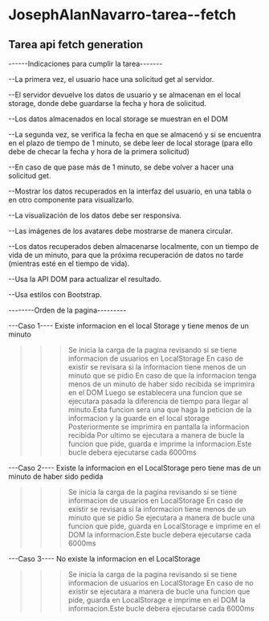 # JosephAlanNavarro-tarea--fetch

## Tarea api fetch generation

------Indicaciones para cumplir la tarea-------

--La primera vez, el usuario hace una solicitud get al servidor.

--El servidor devuelve los datos de usuario y se almacenan en el local storage, donde debe guardarse la fecha y hora de solicitud.

--Los datos almacenados en local storage se muestran en el DOM

--La segunda vez, se verifica la fecha en que se almacenó y si se encuentra en el plazo de tiempo de 1 minuto, se debe leer de local storage (para ello debe de checar la fecha y hora de la primera solicitud)

--En caso de que pase más de 1 minuto, se debe volver a hacer una solicitud get.

--Mostrar los datos recuperados en la interfaz del usuario, en una tabla o en otro componente para visualizarlo.

--La visualización de los datos debe ser responsiva.

--Las imágenes de los avatares debe mostrarse de manera circular.

--Los datos recuperados deben almacenarse localmente, con un tiempo de vida de un minuto, para que la próxima recuperación de datos no tarde (mientras esté en el tiempo de vida).

--Usa la API DOM para actualizar el resultado.

--Usa estilos con Bootstrap.

--------Orden de la pagina---------

---Caso 1---- Existe informacion en el local Storage y tiene menos de un minuto

> > > Se inicia la carga de la pagina revisando si se tiene informacion de usuarios en LocalStorage
> > > En caso de existir se revisara si la informacion tiene menos de un minuto que se pidio
> > > En caso de que la informacion tenga menos de un minuto de haber sido recibida se imprimira en el DOM
> > > Luego se establecera una funcion que se ejecutara pasada la diferencia de tiempo para llegar al minuto.Esta funcion sera una que haga la peticion de la informacion y la guarde en el local storage
> > > Posteriormente se imprimira en pantalla la informacion recibida
> > > Por ultimo se ejecutara a manera de bucle la funcion que pide, guarda e imprime la informacion.Este bucle debera ejecutarse cada 6000ms

---Caso 2---- Existe la informacion en el LocalStorage pero tiene mas de un minuto de haber sido pedida

> > > Se inicia la carga de la pagina revisando si se tiene informacion de usuarios en LocalStorage
> > > En caso de existir se revisara si la informacion tiene menos de un minuto que se pidio
> > > Se ejecutara a manera de bucle una funcion que pide, guarda en LocalStorage e imprime en el DOM la informacion.Este bucle debera ejecutarse cada 6000ms

---Caso 3---- No existe la informacion en el LocalStorage

> > > Se inicia la carga de la pagina revisando si se tiene informacion de usuarios en LocalStorage
> > > En caso de no existir se ejecutara a manera de bucle una funcion que pide, guarda en LocalStorage e imprime en el DOM la informacion.Este bucle debera ejecutarse cada 6000ms
